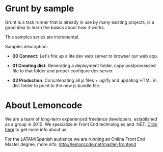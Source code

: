 # Grunt by sample

Grunt is a task runner that is already in use by many existing projects, 
is a good idea to learn the basics about how it works.

This samples series are incremental.

Samples description:

- **00 Connect:** Let's fire up a lite dev web server to browser our web app.
- **01 Creating dist:** Generating a deployment folder, copy postprocessed file to that folder and proper configure dev server.

- **02 Production**: Concatenating all js files + uglify and updating HTML in
dist folder to point to the new js bundle file.

# About Lemoncode
We are a team of long-term experienced freelance developers, established as a group in 2010. We specialize in Front End technologies and .NET. [Click here](http://lemoncode.net/services/en/#en-home) to get more info about us.

For the LATAM/Spanish audience we are running an Online Front End Master degree, more info: http://lemoncode.net/master-frontend


